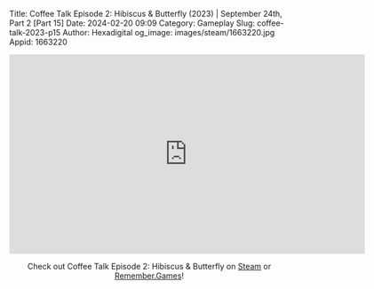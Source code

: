 Title: Coffee Talk Episode 2: Hibiscus & Butterfly (2023) | September 24th, Part 2 [Part 15]
Date: 2024-02-20 09:09
Category: Gameplay
Slug: coffee-talk-2023-p15
Author: Hexadigital
og_image: images/steam/1663220.jpg
Appid: 1663220

<center><iframe src="https://www.youtube.com/embed/V00QI-vD64o?feature=oembed" allow="accelerometer; autoplay; encrypted-media; gyroscope; picture-in-picture" width="640" height="360" frameborder="0"></iframe>

Check out Coffee Talk Episode 2: Hibiscus & Butterfly on [Steam](https://store.steampowered.com/app/1663220/?curator_clanid=34633900) or [Remember.Games](https://remember.games/game/8083/coffee-talk-episode-2-hibiscus-butterfly/)!</center>
